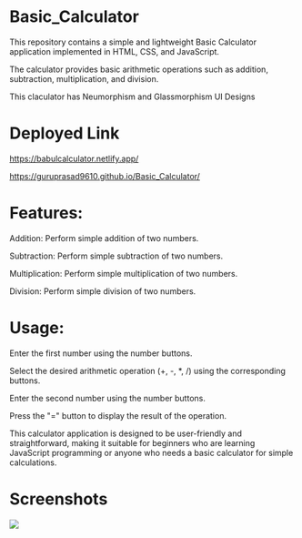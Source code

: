 # Basic_Calculator

This repository contains a simple and lightweight Basic Calculator application implemented in HTML, CSS, and JavaScript. 

The calculator provides basic arithmetic operations such as addition, subtraction, multiplication, and division. 

This claculator has Neumorphism and Glassmorphism UI Designs

# Deployed Link

https://babulcalculator.netlify.app/

https://guruprasad9610.github.io/Basic_Calculator/

# Features:

Addition: Perform simple addition of two numbers.

Subtraction: Perform simple subtraction of two numbers.

Multiplication: Perform simple multiplication of two numbers.

Division: Perform simple division of two numbers.

# Usage:

Enter the first number using the number buttons.

Select the desired arithmetic operation (+, -, *, /) using the corresponding buttons.

Enter the second number using the number buttons.

Press the "=" button to display the result of the operation.

This calculator application is designed to be user-friendly and straightforward, making it suitable for beginners who are learning JavaScript programming or anyone who needs a basic calculator for simple calculations.

# Screenshots

<img src="/calculatorimg.png">
